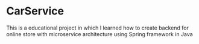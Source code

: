 # CarService
This is a educational project in which I learned how to create backend for online store with microservice architecture using Spring framework in Java
